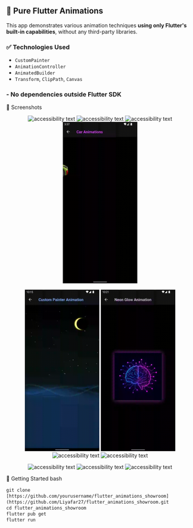 ## 🎨 Pure Flutter Animations

This app demonstrates various animation techniques **using only Flutter's built-in capabilities**, without any third-party libraries.

### ✅ Technologies Used
- `CustomPainter`
- `AnimationController`
- `AnimatedBuilder`
- `Transform`, `ClipPath`, `Canvas`
### - No dependencies outside Flutter SDK
  
📸 Screenshots
<p align="center">
    <img src="https://github.com/Liyafar27/my_storage/blob/master/14.gif" width="200" alt="accessibility text">
    <img src="https://github.com/Liyafar27/my_storage/blob/master/9.gif" width="200" alt="accessibility text">
    <img src="https://github.com/Liyafar27/my_storage/blob/master/4.gif" width="200" alt="accessibility text">
    <img src="https://github.com/Liyafar27/my_storage/blob/master/5.gif" width="200" alt="accessibility text">


<p align="center">
    <img src="https://github.com/Liyafar27/my_storage/blob/master/7.gif" width="200" alt="accessibility text">
    <img src="https://github.com/Liyafar27/my_storage/blob/master/8.gif" width="200" alt="accessibility text">
    <img src="https://github.com/Liyafar27/my_storage/blob/master/13.gif" width="200" alt="accessibility text">
    <img src="https://github.com/Liyafar27/my_storage/blob/master/10.gif" width="200" alt="accessibility text">

    
<p align="center">
    <img src="https://github.com/Liyafar27/my_storage/blob/master/1.gif" width="200" alt="accessibility text">
    <img src="https://github.com/Liyafar27/my_storage/blob/master/2.gif" width="200" alt="accessibility text">
    <img src="https://github.com/Liyafar27/my_storage/blob/master/33.gif" width="200" alt="accessibility text">


🚀 Getting Started
bash
```
git clone [https://github.com/yourusername/flutter_animations_showroom](https://github.com/Liyafar27/flutter_animations_showroom.git
cd flutter_animations_showroom
flutter pub get
flutter run
```
